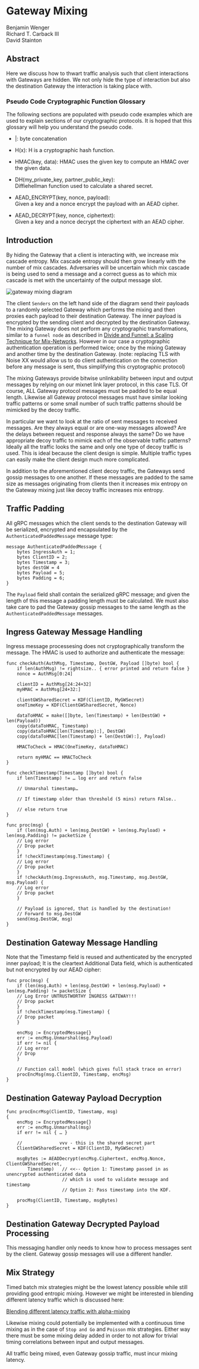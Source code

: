 # Gateway Mixing

Benjamin Wenger  
Richard T. Carback III  
David Stainton  

## Abstract

Here we discuss how to thwart traffic analysis such that
client interactions with Gateways are hidden. We not only
hide the type of interaction but also the destination
Gateway the interaction is taking place with.

### Pseudo Code Cryptographic Function Glossary

The following sections are populated with pseudo code examples which
are used to explain sections of our cryptographic protocols. It is
hoped that this glossary will help you understand the pseudo code.

* |: byte concatenation

* H(x): H is a cryptographic hash function.

* HMAC(key, data): HMAC uses the given key to compute an HMAC over the given data.

* DH(my_private_key, partner_public_key):  
  Diffiehellman function used to calculate a shared secret.

* AEAD_ENCRYPT(key, nonce, payload):  
  Given a key and a nonce encrypt the payload with an AEAD cipher.

* AEAD_DECRYPT(key, nonce, ciphertext):  
  Given a key and a nonce decrypt the ciphertext with an AEAD cipher.

## Introduction

By hiding the Gateway that a client is interacting with, we increase
mix cascade entropy. Mix cascade entropy should then grow linearly
with the number of mix cascades. Adversaries will be uncertain which
mix cascade is being used to send a message and a correct guess as to
which mix cascade is met with the uncertainty of the output message
slot.

![gateway mixing diagram](@site/static/img/gateway_mixing.png)

The client `Senders` on the left hand side of the diagram send their
payloads to a randomly selected Gateway which performs the mixing and
then proxies each payload to their destination Gateway. The inner
payload is encrypted by the sending client and decrypted by the
destination Gateway. The mixing Gateway does not perform any
cryptographic transformations, similar to a `funnel node` as described
in [Divide and Funnel: a Scaling Technique for
Mix-Networks](https://eprint.iacr.org/2021/1685.pdf).  However in our
case a cryptographic authentication operation is performed twice; once
by the mixing Gateway and another time by the destination
Gateway. (note: replacing TLS with Noise XX would allow us to do
client authentication on the connection before any message is sent, thus
simplifying this cryptographic protocol)

The mixing Gateways provide bitwise unlinkability between input and
output messages by relying on our mixnet link layer protocol, in this case
TLS. Of course, ALL Gateway protocol messages must be padded to be
equal length. Likewise all Gateway protocol messages must have similar
looking traffic patterns or some small number of such traffic patterns
should be mimicked by the decoy traffic.

In particular we want to look at the ratio of sent messages to
received messages. Are they always equal or are one-way messages
allowed? Are the delays between request and response always the same?
Do we have appropriate decoy traffic to mimick each of the observable
traffic patterns? Ideally all the traffic looks the same and only one
type of decoy traffic is used. This is ideal because the client design
is simple. Multiple traffic types can easily make the client design
much more complicated.

In addition to the aforementioned client decoy traffic, the Gateways
send gossip messages to one another. If these messages are
padded to the same size as messages originating from clients then it
increases mix entropy on the Gateway mixing just like decoy traffic
increases mix entropy.

## Traffic Padding

All gRPC messages which the client sends to the destination Gateway
will be serialized, encrypted and encapsulated by the
`AuthenticatedPaddedMessage` message type:

```
message AuthenticatedPaddedMessage {
	bytes IngressAuth = 1;
	bytes ClientID = 2;
	bytes Timestamp = 3;
	bytes destGW = 4
	bytes Payload = 5;
	bytes Padding = 6;
}
```

The `Payload` field shall contain the serialized gRPC message; and given
the length of this message a padding length must be calculated. We must
also take care to pad the Gateway gossip messages to the same length
as the `AuthenticatedPaddedMessage` messages.

## Ingress Gateway Message Handling

Ingress message processesing does not cryptographically transform the message.
The HMAC is used to authorize and authenticate the message:

```
func checkAuth(AuthMsg, Timestamp, DestGW, Payload []byte) bool {
	if len(AuthMsg) != rightsize.. { error printed and return false }
	nonce = AuthMsg[0:24]

	clientID = AuthMsg[24:24+32]
	myHMAC = AuthMsg[24+32:]

	clientGWSharedSecret = KDF(ClientID, MyGWSecret)
	oneTimeKey = KDF(ClientGWSharedSecret, Nonce)

	dataToHMAC = make([]byte, len(Timestamp) + len(DestGW) + len(Payload)) 
	copy(dataToHMAC, Timestamp)
	copy(dataToHMAC[len(Timestamp):], DestGW)
	copy(dataToHMAC[len(Timestamp) + len(DestGW):], Payload)
 
	HMACToCheck = HMAC(OneTimeKey, dataToHMAC) 

	return myHMAC == HMACToCheck
}

func checkTimestamp(Timestamp []byte) bool {
	if len(Timestamp) != … log err and return false

	// Unmarshal timestamp…

	// If timestamp older than threshold (5 mins) return FAlse..

	// else return true
}

func proc(msg) {
	if (len(msg.Auth) + len(msg.DestGW) + len(msg.Payload) + len(msg.Padding) != packetSize { 
	// Log error
    // Drop packet
	}
	if !checkTimestamp(msg.Timestamp) {
	// Log error
    // Drop packet
	}
	if !checkAuth(msg.IngressAuth, msg.Timestamp, msg.DestGW, msg.Payload) {
	// Log error
	// Drop packet
	}

	// Payload is ignored, that is handled by the destination!
	// Forward to msg.DestGW
	send(msg.DestGW, msg)
}
```

## Destination Gateway Message Handling

Note that the Timestamp field is reused and authenticated by the
encrypted inner payload; It is the cleartext Additional Data field,
which is authenticated but not encrypted by our AEAD cipher:

```
func proc(msg) {
	if (len(msg.Auth) + len(msg.DestGW) + len(msg.Payload) + len(msg.Padding) != packetSize { 
	// Log Error UNTRUSTWORTHY INGRESS GATEWAY!!!
	// Drop packet
	}
	if !checkTimestamp(msg.Timestamp) {
	// Drop packet
	}

	encMsg := EncryptedMessage{}
	err := encMsg.Unmarshal(msg.Payload)
	if err != nil {
	// Log error
	// Drop
	}

	// Function call model (which gives full stack trace on error)
	procEncMsg(msg.ClientID, Timestamp, encMsg)
}
```

## Destination Gateway Payload Decryption

```
func procEncrMsg(ClientID, Timestamp, msg)
{
	encMsg := EncryptedMessage{}
	err := encMsg.Unmarshal(msg)
	if err != nil { … } 

	//              vvv - this is the shared secret part
	ClientGWSharedSecret = KDF(ClientID, MyGWSecret)

	msgBytes := AEADDecrypt(encMsg.Ciphertext, encMsg.Nonce, ClientGWSharedSecret, 
		Timestamp)   // <<-- Option 1: Timestamp passed in as unencrypted authenticated data 
                     // which is used to validate message and timestamp
					 // Option 2: Pass timestamp into the KDF. 

	procMsg(ClientID, Timestamp, msgBytes)
}
```

## Destination Gateway Decrypted Payload Processing

This messaging handler only needs to know how to process messages
sent by the client. Gateway gossip messages will use a different handler.

## Mix Strategy

Timed batch mix strategies might be the lowest latency possible while still
providing good entropic mixing. However we might be interested in blending
different latency traffic which is discussed here:

[Blending different latency traffic with alpha-mixing](https://www.freehaven.net/doc/alpha-mixing/alpha-mixing.pdf)

Likewise mixing could potentially be implemented with a continuous
time mixing as in the case of `Stop and Go` and `Poisson` mix
strategies. Either way there must be some mixing delay added in order
to not allow for trivial timing correlations between input and output
messages.

All traffic being mixed, even Gateway gossip traffic, must incur mixing latency.
